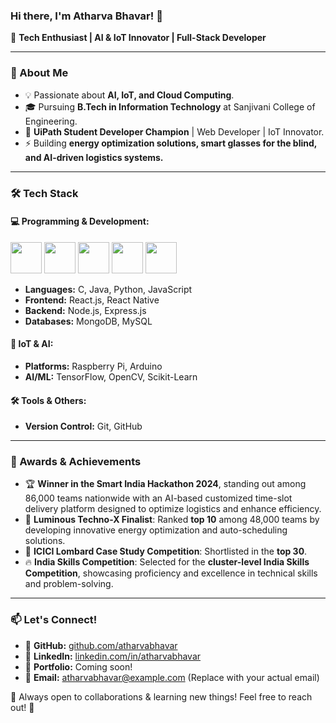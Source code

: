 ### Hi there, I'm Atharva  Bhavar! 👋

🚀 **Tech Enthusiast | AI & IoT Innovator | Full-Stack Developer**

---

### 🚀 About Me

- 💡 Passionate about **AI, IoT, and Cloud Computing**.
- 🎓 Pursuing **B.Tech in Information Technology** at Sanjivani College of Engineering.
- 💼 **UiPath Student Developer Champion** | Web Developer | IoT Innovator.
- ⚡ Building **energy optimization solutions, smart glasses for the blind, and AI-driven logistics systems.**

---

### 🛠️ Tech Stack

#### 💻 Programming & Development:
<p align="left">
  <img src="https://cdn.jsdelivr.net/gh/devicons/devicon/icons/react/react-original-wordmark.svg" width="50" height="50"/>
  <img src="https://cdn.jsdelivr.net/gh/devicons/devicon/icons/nodejs/nodejs-original-wordmark.svg" width="50" height="50"/>
  <img src="https://cdn.jsdelivr.net/gh/devicons/devicon/icons/java/java-original-wordmark.svg" width="50" height="50"/>
  <img src="https://cdn.jsdelivr.net/gh/devicons/devicon/icons/python/python-original-wordmark.svg" width="50" height="50"/>
  <img src="https://cdn.jsdelivr.net/gh/devicons/devicon/icons/c/c-original.svg" width="50" height="50"/>
</p>

- **Languages:** C, Java, Python, JavaScript
- **Frontend:** React.js, React Native
- **Backend:** Node.js, Express.js
- **Databases:** MongoDB, MySQL

#### 📡 IoT & AI:
- **Platforms:** Raspberry Pi, Arduino
- **AI/ML:** TensorFlow, OpenCV, Scikit-Learn


#### 🛠️ Tools & Others:
- **Version Control:** Git, GitHub
---


### 🏅 Awards & Achievements

- 🏆 **Winner in the Smart India Hackathon 2024**, standing out among 86,000 teams nationwide with an AI-based customized time-slot delivery platform designed to optimize logistics and enhance efficiency.
- 🌟 **Luminous Techno-X Finalist**: Ranked **top 10** among 48,000 teams by developing innovative energy optimization and auto-scheduling solutions.
- 🏅 **ICICI Lombard Case Study Competition**: Shortlisted in the **top 30**.
- 🔥 **India Skills Competition**: Selected for the **cluster-level India Skills Competition**, showcasing proficiency and excellence in technical skills and problem-solving.

---

### 📫 Let's Connect!
- 🔗 **GitHub:** [github.com/atharvabhavar](https://github.com/atharvabhavar)
- 💼 **LinkedIn:** [linkedin.com/in/atharvabhavar](https://linkedin.com/in/atharvabhavar)
- 📝 **Portfolio:** Coming soon!
- 📧 **Email:** atharvabhavar@example.com (Replace with your actual email)

🔹 Always open to collaborations & learning new things! Feel free to reach out! 🚀
